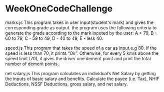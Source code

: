 # WeekOneCodeChallenge

marks.js
This program takes in user input(student's mark) and gives the corresponding grade as output.
the program uses the following criteria to generate the grade according to the mark inputed by the user:
 A > 79, B - 60 to 79, C -  59 to 49, D - 40 to 49, E - less 40.

speed.js
This program that takes the speed of a car as input e.g 80. If the speed is less than 70, it prints “Ok”. Otherwise, for every 5 km/s above the speed limit (70), it gives the driver one demerit point and print the total number of demerit points.

net salary.js
This program calculates an individual’s Net Salary by getting the inputs of basic salary and benefits. Calculate the payee (i.e. Tax), NHIF Deductions, NSSF Deductions, gross salary, and net salary. 
